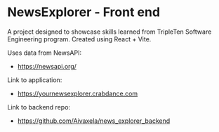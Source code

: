 # NewsExplorer - Front end

A project designed to showcase skills learned from TripleTen Software Engineering program.
Created using React + Vite.

Uses data from NewsAPI:

- https://newsapi.org/

Link to application:

- https://yournewsexplorer.crabdance.com

Link to backend repo:

- https://github.com/Aivaxela/news_explorer_backend
